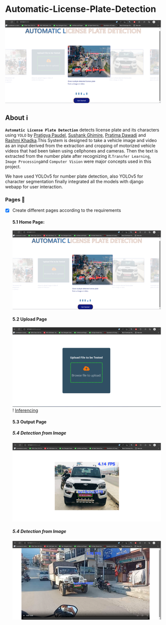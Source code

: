 # Automatic-License-Plate-Detection
![This is an image](https://github.com/pratigya2/Output_ALPD/blob/main/firstpage.png)


## About ℹ️

**`Automatic License Plate Detection`** detects license plate and its characters using `YOLO` by [Pratigya Paudel](https://github.com/pratigya2), [Sushank Ghimire](https://github.com/sushankgghimire), [Pratima Dawadi](https://github.com/pratima-dawadi) and [Rashmi Khadka](https://github.com/Rashmii23).This System is designed to take a vehicle image and video as an input derived from the extraction and cropping of motorized vehicle videos that had been taken using cellphones and cameras. Then the text is extracted from the number plate after recognizing it.`Transfer Learning`, `Image Processing`and `Computer Vision` were major concepts used in this project.

We have used YOLOv5 for number plate detection, also YOLOv5 for character segmentation finally integrated all the models with django webapp for user interaction.

### Pages 📄

-   [x] Create different pages according to the requirements

    #### 5.1 Home Page:
    ![Home page](https://github.com/pratigya2/Output_ALPD/blob/main/firstpage.png)

    #### 5.2 Upload Page
    ![Upload Page](https://github.com/pratigya2/Output_ALPD/blob/main/upload.png)!
    [Inferencing](https://github.com/pratigya2/Output_ALPD/blob/main/uploaded.png)
    

    #### 5.3 Output Page
    ##### 5.4 Detection from Image
    ![Image](https://github.com/pratigya2/Output_ALPD/blob/main/image.png)
    ##### 5.4 Detection from Image
    ![Video](https://github.com/pratigya2/Output_ALPD/blob/main/video.png)

 
